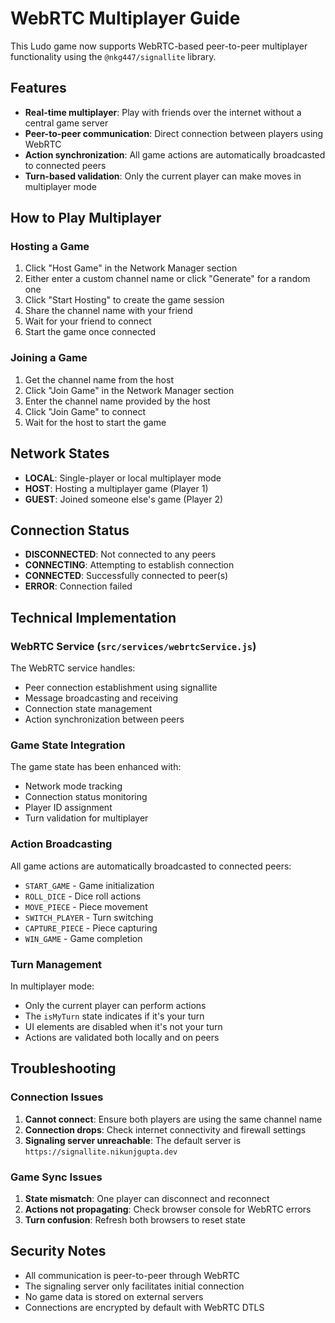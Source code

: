 # WebRTC Multiplayer Guide

This Ludo game now supports WebRTC-based peer-to-peer multiplayer functionality using the `@nkg447/signallite` library.

## Features

- **Real-time multiplayer**: Play with friends over the internet without a central game server
- **Peer-to-peer communication**: Direct connection between players using WebRTC
- **Action synchronization**: All game actions are automatically broadcasted to connected peers
- **Turn-based validation**: Only the current player can make moves in multiplayer mode

## How to Play Multiplayer

### Hosting a Game

1. Click "Host Game" in the Network Manager section
2. Either enter a custom channel name or click "Generate" for a random one
3. Click "Start Hosting" to create the game session
4. Share the channel name with your friend
5. Wait for your friend to connect
6. Start the game once connected

### Joining a Game

1. Get the channel name from the host
2. Click "Join Game" in the Network Manager section
3. Enter the channel name provided by the host
4. Click "Join Game" to connect
5. Wait for the host to start the game

## Network States

- **LOCAL**: Single-player or local multiplayer mode
- **HOST**: Hosting a multiplayer game (Player 1)
- **GUEST**: Joined someone else's game (Player 2)

## Connection Status

- **DISCONNECTED**: Not connected to any peers
- **CONNECTING**: Attempting to establish connection
- **CONNECTED**: Successfully connected to peer(s)
- **ERROR**: Connection failed

## Technical Implementation

### WebRTC Service (`src/services/webrtcService.js`)

The WebRTC service handles:
- Peer connection establishment using signallite
- Message broadcasting and receiving
- Connection state management
- Action synchronization between peers

### Game State Integration

The game state has been enhanced with:
- Network mode tracking
- Connection status monitoring
- Player ID assignment
- Turn validation for multiplayer

### Action Broadcasting

All game actions are automatically broadcasted to connected peers:
- `START_GAME` - Game initialization
- `ROLL_DICE` - Dice roll actions
- `MOVE_PIECE` - Piece movement
- `SWITCH_PLAYER` - Turn switching
- `CAPTURE_PIECE` - Piece capturing
- `WIN_GAME` - Game completion

### Turn Management

In multiplayer mode:
- Only the current player can perform actions
- The `isMyTurn` state indicates if it's your turn
- UI elements are disabled when it's not your turn
- Actions are validated both locally and on peers

## Troubleshooting

### Connection Issues

1. **Cannot connect**: Ensure both players are using the same channel name
2. **Connection drops**: Check internet connectivity and firewall settings
3. **Signaling server unreachable**: The default server is `https://signallite.nikunjgupta.dev`

### Game Sync Issues

1. **State mismatch**: One player can disconnect and reconnect
2. **Actions not propagating**: Check browser console for WebRTC errors
3. **Turn confusion**: Refresh both browsers to reset state

## Security Notes

- All communication is peer-to-peer through WebRTC
- The signaling server only facilitates initial connection
- No game data is stored on external servers
- Connections are encrypted by default with WebRTC DTLS

